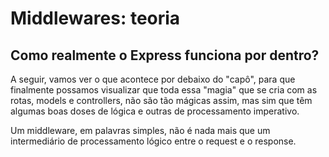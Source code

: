 # Middlewares: teoria

## Como realmente o Express funciona por dentro?

A seguir, vamos ver o que acontece por debaixo do "capô", para que finalmente possamos 
visualizar que toda essa "magia" que se cria com as rotas, models e controllers, não são tão 
mágicas assim, mas sim que têm algumas boas doses de lógica e outras de processamento 
imperativo.

Um middleware, em palavras simples, não é nada mais que um intermediário de processamento 
lógico entre o request e o response.